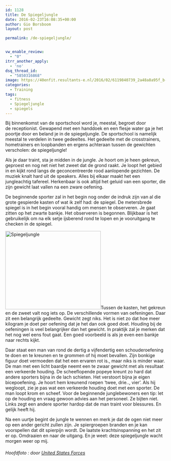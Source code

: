 ```yaml
---
id: 1128
title: De Spiegeljungle
date: 2016-02-23T16:08:35+00:00
author: Gio Borsboom
layout: post

permalink: /de-spiegeljungle/


vw_enable_review:
  - "0"
itrr_another_apply:
  - 'no'
dsq_thread_id:
  - "5850316868"
image: https://40enfit.resultants-e.nl/2016/02/6119840739_2a48a8a95f_b-e1456240039718.jpg
categories:
  - Training
tags:
  - fitness
  - Spiegeljungle
  - spiegels
---
```

Bij binnenkomst van de sportschool word je, meestal, begroet door de receptionist. Gewapend met een handdoek en een flesje water ga je het poortje door en beland je in de spiegeljungle. De sportschool is namelijk meestal te verdelen in twee gedeeltes. Het gedeelte met de crosstrainers, hometrainers en loopbanden en ergens achteraan tussen de gewichten verscholen: de spiegeljungle!<!--more-->

Als je daar traint, sta je midden in de jungle. Je hoort om je heen gekreun, geproest en nog net niet het zweet dat de grond raakt. Je loopt het gebied in en kijkt rond langs de geconcentreerde rood aanlopende gezichten. De muziek knalt hard uit de speakers. Alles bij elkaar maakt het een jungleachtig tafereel. Herkenbaar is ook altijd het geluid van een sporter, die zijn gewicht laat vallen na een zware oefening.

De beginnende sporter zal in het begin nog onder de indruk zijn van al die grote gespierde kasten of wat ik zelf had: de spiegel. De metersbrede spiegel is in het begin vooral handig om mensen te observeren. Je gaat zitten op het zwarte bankje. Het observeren is begonnen. Blijkbaar is het gebruikelijk om na elk setje ijsberend rond te lopen en je vooruitgang te checken in de spiegel.

<img class="alignleft size-medium wp-image-1132" src="https://40enfit.resultants-e.nl/2016/02/4389360285_a4581f8fa1_o-300x246.jpg" alt="Spiegeljungle" width="300" height="246" srcset="https://40enfit.resultants-e.nl/2016/02/4389360285_a4581f8fa1_o-300x246.jpg 300w, https://40enfit.resultants-e.nl/2016/02/4389360285_a4581f8fa1_o.jpg 320w" sizes="(max-width: 300px) 100vw, 300px" />Tussen de kasten, het gekreun en de zweet valt nog iets op. De verschillende vormen van oefeningen. Daar zit een belangrijk gedeelte. Gewicht zegt niks. Het is niet zo dat hoe meer kilogram je doet per oefening dat je het dan ook goed doet. Houding bij de oefeningen is veel belangrijker dan het gewicht. In praktijk zal je merken dat het nog wel eens fout gaat. Een goed voorbeeld is als je even een bankje naar rechts kijkt.

Daar staat een man van rond de dertig a vijfendertig een schouderoefening te doen en te kreunen en te grommen of hij moet bevallen. Zijn bonkige figuur doet vermoeden dat het een ervaren rot is., maar niks is minder waar. De man met een licht baardje neemt een te zwaar gewicht met als resultaat een verkeerde houding. De scheeflopende popeye kreunt zo hard dat andere sporters bijna in de lach schieten. Het verstoort bijna je eigen bicepoefening. Je hoort hem kreunend roepen ‘twee, drie.., vier’. Als hij wegloopt, zie je pas wat een verkeerde houding doet met een sporter. De man loopt krom en scheef. Voor de beginnende junglebewoners een tip: let op de houding en vraag gewoon advies aan het personeel. Ze bijten niet. Links zegt een andere sporter hardop dat de man traint voor blessures. En gelijk heeft hij.

Na een uurtje begint de jungle te wennen en merk je dat de ogen niet meer op een ander gericht zullen zijn. Je spiergroepen branden en je kan voorspellen dat dit spierpijn wordt. De laatste krachtsinspanning en het zit er op. Omdraaien en naar de uitgang. En je weet: deze spiegeljungle wacht morgen weer op mij.

###### _Hoofdfoto : door [United States Forces](https://www.flickr.com/photos/mnfiraq/)_